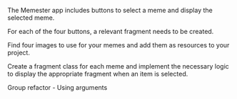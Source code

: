 The Memester app includes buttons to select a meme and display the selected meme.

For each of the four buttons, a relevant fragment needs to be created.

Find four images to use for your memes and add them as resources to your project.


Create a fragment class for each meme and implement the necessary logic to display the appropriate fragment when an item is selected.

Group refactor - Using arguments